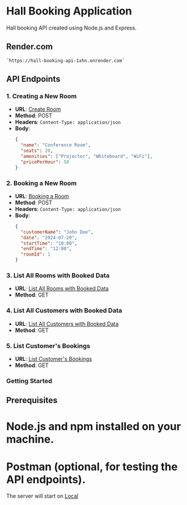 # Hall Booking Application

Hall booking API created using Node.js and Express.

## Render.com

    `https://hall-booking-api-1xhn.onrender.com`

## API Endpoints

### 1. Creating a New Room

- **URL**: [Create Room](https://hall-booking-api-1xhn.onrender.com/rooms)
- **Method**: POST
- **Headers**: `Content-Type: application/json`
- **Body**:
  ```json
  {
    "name": "Conference Room",
    "seats": 20,
    "amenities": ["Projector", "Whiteboard", "WiFi"],
    "pricePerHour": 50
  }
  ```

### 2. Booking a New Room

- **URL**: [Booking a Room](http://localhost:3000/bookings)
- **Method**: POST
- **Headers**: `Content-Type: application/json`
- **Body**:
  ```json
  {
    "customerName": "John Doe",
    "date": "2024-07-20",
    "startTime": "10:00",
    "endTime": "12:00",
    "roomId": 1
  }
  ```

### 3. List All Rooms with Booked Data

- **URL**: [List All Rooms with Booked Data](http://localhost:3000/rooms)
- **Method**: GET

### 4. List All Customers with Booked Data

- **URL**: [List All Customers with Booked Data](http://localhost:3000/customers)
- **Method**: GET

### 5. List Customer's Bookings

- **URL**: [List Customer's Bookings](http://localhost:3000/customers/John%20Doe/bookings)
- **Method**: GET

### Getting Started

## Prerequisites

# Node.js and npm installed on your machine.

# Postman (optional, for testing the API endpoints).

The server will start on [Local](http://localhost:3000)
